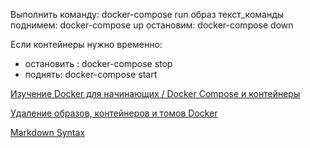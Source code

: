 Выполнить команду: docker-compose run образ текст_команды
поднимем: docker-compose up
остановим: docker-compose down


Если контейнеры нужно временно:
- остановить : docker-compose stop
- поднять: docker-compose start

[Изучение Docker для начинающих / Docker Compose и контейнеры](https://www.youtube.com/playlist?list=PL0lO_mIqDDFX1c0JHogP5YuZdOVawoepS)

[Удаление образов, контейнеров и томов Docker](https://www.digitalocean.com/community/tutorials/how-to-remove-docker-images-containers-and-volumes-ru)

[Markdown Syntax](https://www.markdownguide.org/basic-syntax/)